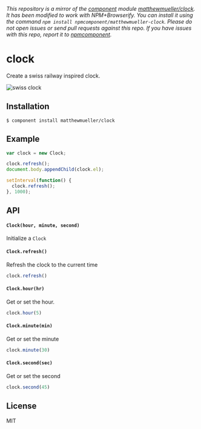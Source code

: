 *This repository is a mirror of the [component](http://component.io) module [matthewmueller/clock](http://github.com/matthewmueller/clock). It has been modified to work with NPM+Browserify. You can install it using the command `npm install npmcomponent/matthewmueller-clock`. Please do not open issues or send pull requests against this repo. If you have issues with this repo, report it to [npmcomponent](https://github.com/airportyh/npmcomponent).*

# clock

Create a swiss railway inspired clock.

![swiss clock](http://i.cloudup.com/dpi2yHoUlp.png)

## Installation

    $ component install matthewmueller/clock

## Example

```js
var clock = new Clock;

clock.refresh();
document.body.appendChild(clock.el);

setInterval(function() {
  clock.refresh();
}, 1000);
```

## API

#### `Clock(hour, minute, second)`

  Initialize a `Clock`

#### `Clock.refresh()`

Refresh the clock to the current time

```js
clock.refresh()
```

#### `Clock.hour(hr)`

Get or set the hour.

```js
clock.hour(5)
```

#### `Clock.minute(min)`

Get or set the minute

```js
clock.minute(30)
```

#### `Clock.second(sec)`

Get or set the second

```js
clock.second(45)
```

## License

  MIT
